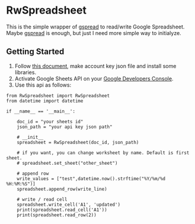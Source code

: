 # RwSpreadsheet

This is the simple wrapper of [gspread](https://github.com/burnash/gspread) to read/write Google Spreadsheet.
Maybe [gspread](https://github.com/burnash/gspread) is enough, but just I need more simple way to initialyze. 

## Getting Started

1. Follow [this document](http://gspread.readthedocs.io/en/latest/oauth2.html), make account key json file and install some libraries.
1. Activate Google Sheets API on your [Google Developers Console](https://console.developers.google.com/apis).
1. Use this api as follows:
```
from RwSpreadsheet import RwSpreadsheet
from datetime import datetime

if __name__ == '__main__':
    
    doc_id = "your sheets id"
    json_path = "your api key json path"

    # __init__
    spreadsheet = RwSpreadsheet(doc_id, json_path)

    # if you want, you can change worksheet by name. Default is first sheet.
    # spreadsheet.set_sheet("other_sheet")

    # append row
    write_values = ["test",datetime.now().strftime("%Y/%m/%d %H:%M:%S")]
    spreadsheet.append_row(write_line)

    # write / read cell
    spreadsheet.write_cell('A1', 'updated')
    print(spreadsheet.read_cell('A1'))
    print(spreadsheet.read_row(2))
```
